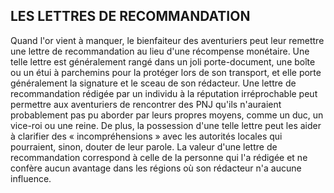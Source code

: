 ## LES LETTRES DE RECOMMANDATION

Quand l'or vient à manquer, le bienfaiteur des aventuriers peut
leur remettre une lettre de recommandation au lieu d'une
récompense monétaire. Une telle lettre est généralement
rangé dans un joli porte-document, une boîte ou un étui à
parchemins pour la protéger lors de son transport, et elle
porte généralement la signature et le sceau de son rédacteur.
Une lettre de recommandation rédigée par un individu à
la réputation irréprochable peut permettre aux aventuriers
de rencontrer des PNJ qu'ils n'auraient probablement pas
pu aborder par leurs propres moyens, comme un duc, un
vice-roi ou une reine. De plus, la possession d'une telle lettre
peut les aider à clarifier des « incompréhensions » avec les
autorités locales qui pourraient, sinon, douter de leur parole.
La valeur d'une lettre de recommandation correspond à celle
de la personne qui l'a rédigée et ne confère aucun avantage
dans les régions où son rédacteur n'a aucune influence.
